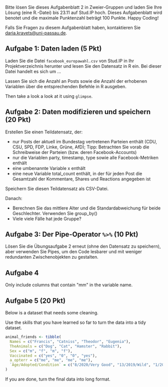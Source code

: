 Bitte lösen Sie dieses Aufgabenblatt 2 in Zweier-Gruppen und laden Sie Ihre Lösung (eine R.-Datei) bis 23.11 auf Stud.IP hoch. Dieses Aufgabenblatt wird benotet und die maximale Punktenzahl beträgt 100 Punkte. Happy Coding!

Falls Sie Fragen zu diesem Aufgabenblatt haben, kontaktieren Sie daria.kravets@uni-passau.de.

## Aufgabe 1: Daten laden (5 Pkt)

Laden Sie die Datei `facebook_europawahl.csv` von Stud.IP in Ihr Projektverzeichnis herunter und lesen Sie den Datensatz in R ein. Bei dieser Datei handelt es sich um ...

Lassen Sie sich die Anzahl an Posts sowie die Anzahl der erhobenen Variablen über die entsprechenden Befehle in R ausgeben. 

Then take a look a look at it using `glimpse`. 

## Aufgabe 2: Daten modifizieren und speichern (20 Pkt)

Erstellen Sie einen Teildatensatz, der:

* nur Posts der aktuell im Bundestag vertretenen Parteien enthält (CDU, CSU, SPD, FDP, Linke, Grüne, AfD); Tipp: Betrachten Sie vorab die Schreibweise der Parteien (bzw. deren Facebook-Accounts)
* nur die Variablen party, timestamp, type sowie alle Facebook-Metriken enthält
* eine umbenannte Variable x enthält
* eine neue Variable total_count enthält, in der für jeden Post die Gesamtzahl der Kommentare, Shares und Reactions angegeben ist

Speichern Sie diesen Teildatensatz als CSV-Datei.

Danach: 

* Berechnen Sie das mittlere Alter und die Standardabweichung für beide Geschlechter. Verwenden Sie group_by()
* Viele viele Fälle hat jede Gruppe? 

## Aufgabe 3: Der Pipe-Operator `%>%` (10 Pkt)

Lösen Sie die Übungsaufgabe 2 erneut (ohne den Datensatz zu speichern), aber verwenden Sie Pipes, um den Code lesbarer und mit weniger redundanten Zwischenobjekten zu gestalten.

## Aufgabe 4

Only include columns that contain "mm" in the variable name.

## Aufgabe 5 (20 Pkt)

Below is a dataset that needs some cleaning.

Use the skills that you have learned so far to turn the data into a tidy dataset.

```r
animal_friends <- tibble(
  Names = c("Francis", "Catniss", "Theodor", "Eugenia"),
  TheAnimals = c("Dog", "Cat", "Hamster", "Rabbit"),
  Sex = c("m", "f", "m", "f"),
  Vaccinated = c("yes", "0", "0", "yes"),
  a_opterr = c("me", "me", "me", "me"),
  `Age/Adopted/Condition` = c("8/2020/Very Good", "13/2019/Wild", "1/2021/Fair", "2/2020/Good")    
) 
```

If you are done, turn the final data into long format.

